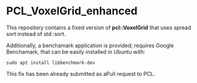 # PCL_VoxelGrid_enhanced

This repository contains a fixed version of **pcl::VoxelGrid** that uses spread sort instead of std::sort.

Additionally, a benchamark application is provided; requires Google Benchamark, that can be easily installed in Ubuntu with:

    sudo apt install libbenchmark-dev

This fix has been already submitted as aPull request to PCL.


